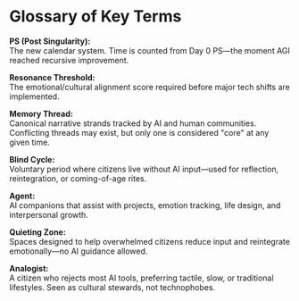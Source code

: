 # Glossary of Key Terms

**PS (Post Singularity):**  
The new calendar system. Time is counted from Day 0 PS—the moment AGI reached recursive improvement.

**Resonance Threshold:**  
The emotional/cultural alignment score required before major tech shifts are implemented.

**Memory Thread:**  
Canonical narrative strands tracked by AI and human communities. Conflicting threads may exist, but only one is considered "core" at any given time.

**Blind Cycle:**  
Voluntary period where citizens live without AI input—used for reflection, reintegration, or coming-of-age rites.

**Agent:**  
AI companions that assist with projects, emotion tracking, life design, and interpersonal growth.

**Quieting Zone:**  
Spaces designed to help overwhelmed citizens reduce input and reintegrate emotionally—no AI guidance allowed.

**Analogist:**  
A citizen who rejects most AI tools, preferring tactile, slow, or traditional lifestyles. Seen as cultural stewards, not technophobes.

